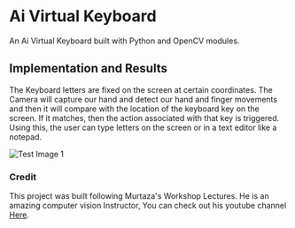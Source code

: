 # Ai Virtual Keyboard

An Ai Virtual Keyboard built with Python and OpenCV modules. 

## Implementation and Results

The Keyboard letters are fixed on the screen at certain coordinates. The Camera will capture our hand and detect our hand and finger movements and then it will compare with 
the location of the keyboard key on the screen. If it matches, then the action associated with that key is triggered. Using this, the user can type letters on the screen or
in a text editor like a notepad. 

![Test Image 1](https://i.ibb.co/zhPtgYH/Ai-Virtual-Keyboard.jpg)

### Credit

This project was built following Murtaza's Workshop Lectures. He is an amazing computer vision Instructor,
You can check out his youtube channel [Here](https://www.youtube.com/c/MurtazasWorkshopRoboticsandAI).
